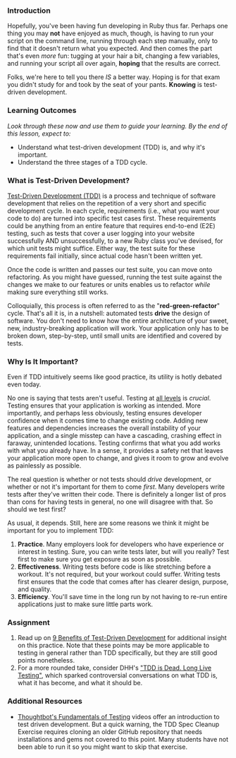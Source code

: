 ### Introduction

Hopefully, you've been having fun developing in Ruby thus far. Perhaps one thing you may **not** have enjoyed as much, though, is having to run your script on the command line, running through each step manually, only to find that it doesn't return what you expected. And then comes the part that's even *more* fun: tugging at your hair a bit, changing a few variables, and running your script all over again, **hoping** that the results are correct.

Folks, we're here to tell you there *IS* a better way. Hoping is for that exam you didn't study for and took by the seat of your pants. **Knowing** is test-driven development.

### Learning Outcomes
*Look through these now and use them to guide your learning. By the end of this lesson, expect to:*

* Understand what test-driven development (TDD) is, and why it's important.
* Understand the three stages of a TDD cycle.

### What is Test-Driven Development?

[Test-Driven Development (TDD)](https://en.wikipedia.org/wiki/Test-driven_development) is a process and technique of software development that relies on the repetition of a very short and specific development cycle. In each cycle, requirements (i.e., what you want your code to do) are turned into specific test cases first. These requirements could be anything from an entire feature that requires end-to-end (E2E) testing, such as tests that cover a user logging into your website successfully AND unsuccessfully, to a new Ruby class you've devised, for which unit tests might suffice. Either way, the test suite for these requirements fail initially, since actual code hasn't been written yet. 

Once the code is written and passes our test suite, you can move onto refactoring. As you might have guessed, running the test suite against the changes we make to our features or units enables us to refactor *while* making sure everything still works.

Colloquially, this process is often referred to as the "**red-green-refactor**" cycle. That's all it is, in a nutshell: automated tests **drive** the design of software. You don't need to know how the entire architecture of your sweet, new, industry-breaking application will work. Your application only has to be broken down, step-by-step, until small units are identified and covered by tests.

### Why Is It Important?

Even if TDD intuitively seems like good practice, its utility is hotly debated even today. 

No one is saying that tests aren't useful. Testing at [all levels](https://robots.thoughtbot.com/rails-test-types-and-the-testing-pyramid) is *crucial*. Testing ensures that your application is working as intended. More importantly, and perhaps less obviously, testing ensures developer confidence when it comes time to change existing code. Adding new features and dependencies increases the overall instability of your application, and a single misstep can have a cascading, crashing effect in faraway, unintended locations. Testing confirms that what you add works with what you already have. In a sense, it provides a safety net that leaves your application more open to change, and gives it room to grow and evolve as painlessly as possible.

The real question is whether or not tests should *drive* development, or whether or not it's important for them to come *first*. Many developers write tests after they've written their code. There is definitely a longer list of pros than cons for having tests in general, no one will disagree with that. So should we test first? 

As usual, it depends. Still, here are some reasons we think it might be important for you to implement TDD:

1. **Practice**. Many employers look for developers who have experience or interest in testing. Sure, you can write tests later, but will you really? Test first to make sure you get exposure as soon as possible.
2. **Effectiveness**. Writing tests before code is like stretching before a workout. It's not required, but your workout could suffer. Writing tests first ensures that the code that comes after has clearer design, purpose, and quality.
3. **Efficiency**. You'll save time in the long run by not having to re-run entire applications just to make sure little parts work.

### Assignment

<div class="lesson-content__panel" markdown="1">

1. Read up on [9 Benefits of Test-Driven Development](https://www.madetech.com/blog/9-benefits-of-test-driven-development) for additional insight on this practice. Note that these points may be more applicable to testing in general rather than TDD specifically, but they are still good points nonetheless.
2. For a more rounded take, consider DHH's ["TDD is Dead. Long Live Testing"](http://david.heinemeierhansson.com/2014/tdd-is-dead-long-live-testing.html), which sparked controversial conversations on what TDD is, what it has become, and what it should be.

</div>

### Additional Resources
* [Thoughtbot's Fundamentals of Testing](https://thoughtbot.com/upcase/fundamentals-of-tdd) videos offer an introduction to test driven development. But a quick warning, the TDD Spec Cleanup Exercise requires cloning an older GitHub repository that needs installations and gems not covered to this point. Many students have not been able to run it so you might want to skip that exercise.
